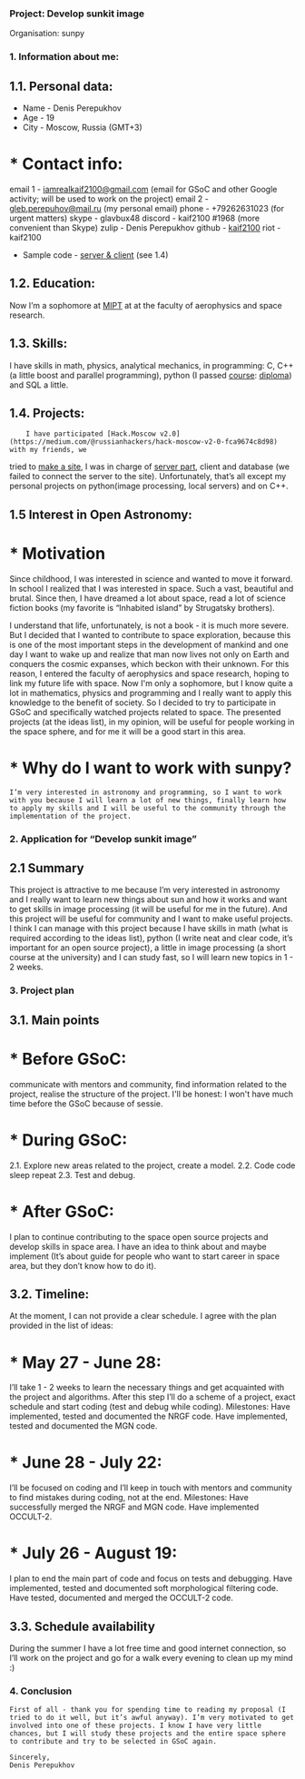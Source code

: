 ### Project: Develop sunkit image

Organisation: sunpy

### 1. Information about me:
## 1.1. Personal data:
* Name - Denis Perepukhov
* Age - 19
* City - Moscow, Russia (GMT+3)
# * Contact info:
email 1 - iamrealkaif2100@gmail.com (email for GSoC and other Google activity; will be used to work on the project)
email 2 - gleb.perepuhov@mail.ru (my personal email)
phone - +79262631023 (for urgent matters)
skype - glavbux48
discord - kaif2100 #1968 (more convenient than Skype)
zulip  - Denis Perepukhov
github - [kaif2100](https://github.com/kaif2100)
riot - kaif2100
* Sample code - [server & client](https://github.com/kaif2100/health/tree/server) (see 1.4)


## 1.2. Education:
Now I’m a sophomore at [MIPT](https://mipt.ru/english/) at at the faculty of aerophysics and space research.
	
## 1.3. Skills:
I have skills in math, physics, analytical mechanics, in programming: C, C++ (a little boost and parallel programming), python (I passed [course](https://www.coursera.org/learn/diving-in-python): [diploma](https://www.coursera.org/account/accomplishments/records/5SSSEMA5YFT6)) and SQL a little.

## 1.4. Projects:
		I have participated [Hack.Moscow v2.0](https://medium.com/@russianhackers/hack-moscow-v2-0-fca9674c8d98) with my friends, we
tried to [make a site](https://devpost.com/software/modern-healthcare?ref_content=existing_user_added_to_software_team&ref_feature=portfolio&ref_medium=email&utm_campaign=software&utm_content=added_to_software_team&utm_medium=email&utm_source=transactional), I was in charge of [server part](https://github.com/kaif2100/health/tree/server), client and database (we failed to connect the server to the site).
Unfortunately, that’s all except my personal projects on python(image processing, local servers) and on C++.


## 1.5 Interest in Open Astronomy:
# * Motivation
Since childhood, I was interested in science and wanted to move it forward. In school I realized that I was interested in space. Such a vast, beautiful and brutal. Since then, I have dreamed a lot about space, read a lot of science fiction books (my favorite is “Inhabited island” by Strugatsky brothers).

I understand that life, unfortunately, is not a book - it is much more severe. But I decided that I wanted to contribute to space exploration, because this is one of the most important steps in the development of mankind and one day I want to wake up and realize that man now lives not only on Earth and conquers the cosmic expanses, which beckon with their unknown. For this reason, I entered the faculty of aerophysics and space research, hoping to link my future life with space. Now I'm only a sophomore, but I know quite a lot in mathematics, physics and programming and I really want to apply this knowledge to the benefit of society. So I decided to try to participate in GSoC and specifically watched projects related to space. The presented projects (at the ideas list), in my opinion, will be useful for people working in the space sphere, and for me it will be a good start in this area.


# * Why do I want to work with sunpy?
	I’m very interested in astronomy and programming, so I want to work with you because I will learn a lot of new things, finally learn how to apply my skills and I will be useful to the community through the implementation of the project.


### 2. Application for “Develop sunkit image”
## 2.1 Summary
This project is attractive to me because I’m very interested in astronomy and I really want to learn new things about sun and how it works and want to get skills in image processing (it will be useful for me in the future). And this project will be useful for community and I want to make useful projects.
I think I can manage with this project because I have skills in math (what is required according to the ideas list),
python (I write neat and clear code, it’s important for an open source project), a little in image processing (a short course at the university) and I can study fast, so I will learn new topics in 1 - 2 weeks.

### 3. Project plan

## 3.1. Main points
# * Before GSoC:
communicate with mentors and community, find information related to the project, realise the structure of the project. I'll be honest: I won't have much time before the GSoC because of sessie.

# * During GSoC: 
2.1. Explore new areas related to the project, create a model.
2.2. Code code sleep repeat
2.3. Test and debug.

# * After GSoC:
I plan to continue contributing to the space open source projects and develop skills in space area.
I have an idea to think about and maybe implement (It’s about guide for people who want to start career in space area, but they don’t know how to do it).
	

## 3.2. Timeline:
At the moment, I can not provide a clear schedule. I agree with the plan provided in the list of ideas:
# * May 27 - June 28:
I’ll take 1 - 2 weeks to learn the necessary things and get acquainted with the project and algorithms.
After this step I’ll do a scheme of a project, exact schedule and start coding (test and debug while coding).
Milestones:
Have implemented, tested and documented the NRGF code.
Have implemented, tested and documented the MGN code.

# * June 28 - July 22:
I’ll be focused on coding and I’ll keep in touch with mentors and community to find mistakes during coding, not at the end. 
Milestones:
Have successfully merged the NRGF and MGN code.
Have implemented OCCULT-2.

# * July 26 - August 19:
I plan to end the main part of code and focus on tests and debugging.
Have implemented, tested and documented soft morphological filtering code.
Have tested, documented and merged the OCCULT-2 code.

## 3.3. Schedule availability
During the summer I have a lot free time and good internet connection, so I’ll work on the project and go for a walk every evening to clean up my mind :)

### 4. Conclusion
	First of all - thank you for spending time to reading my proposal (I tried to do it well, but it’s awful anyway). I’m very motivated to get involved into one of these projects. I know I have very little chances, but I will study these projects and the entire space sphere to contribute and try to be selected in GSoC again.
	
	Sincerely,
	Denis Perepukhov




	
	






